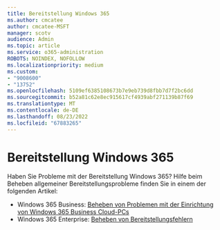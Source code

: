 ```yaml
---
title: Bereitstellung Windows 365
ms.author: cmcatee
author: cmcatee-MSFT
manager: scotv
audience: Admin
ms.topic: article
ms.service: o365-administration
ROBOTS: NOINDEX, NOFOLLOW
ms.localizationpriority: medium
ms.custom:
- "9008600"
- "13752"
ms.openlocfilehash: 5109ef6385108673b7e9eb739d8fbb7d7f2bc6dd
ms.sourcegitcommit: b52a81c62e8ec915617cf4939abf271139b87f69
ms.translationtype: MT
ms.contentlocale: de-DE
ms.lasthandoff: 08/23/2022
ms.locfileid: "67883265"
---
```

# <a name="provisioning-windows-365"></a>Bereitstellung Windows 365

Haben Sie Probleme mit der Bereitstellung Windows 365? Hilfe beim Beheben allgemeiner Bereitstellungsprobleme finden Sie in einem der folgenden Artikel:

- Windows 365 Business: [Beheben von Problemen mit der Einrichtung von Windows 365 Business Cloud-PCs](https://docs.microsoft.com/microsoft-365/admin/setup/troubleshoot-windows-365-business)
- Windows 365 Enterprise: [Beheben von Bereitstellungsfehlern](https://docs.microsoft.com/windows-365/provisioning-errors)